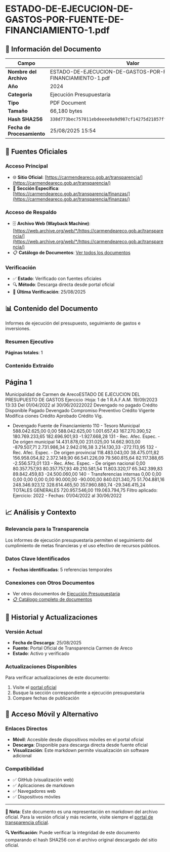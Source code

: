 # ESTADO-DE-EJECUCION-DE-GASTOS-POR-FUENTE-DE-FINANCIAMIENTO-1.pdf

## 📄 Información del Documento

| Campo | Valor |
|-------|--------|
| **Nombre del Archivo** | ESTADO-DE-EJECUCION-DE-GASTOS-POR-FUENTE-DE-FINANCIAMIENTO-1.pdf |
| **Año** | 2024 |
| **Categoría** | Ejecución Presupuestaria |
| **Tipo** | PDF Document |
| **Tamaño** | 66,180 bytes |
| **Hash SHA256** | `338d773bec757011ebdeeee0a9d987cf14275d21857ff23258d64f54d2f1233b` |
| **Fecha de Procesamiento** | 25/08/2025 15:54 |

## 🔗 Fuentes Oficiales

### Acceso Principal
- 🌐 **Sitio Oficial**: [https://carmendeareco.gob.ar/transparencia/](https://carmendeareco.gob.ar/transparencia/)
- 📁 **Sección Específica**: [https://carmendeareco.gob.ar/transparencia/finanzas/](https://carmendeareco.gob.ar/transparencia/finanzas/)

### Acceso de Respaldo
- 🗄️ **Archivo Web (Wayback Machine)**: [https://web.archive.org/web/*/https://carmendeareco.gob.ar/transparencia/](https://web.archive.org/web/*/https://carmendeareco.gob.ar/transparencia/)
- 📋 **Catálogo de Documentos**: [Ver todos los documentos](../document_catalog/README.md)

### Verificación
- ✅ **Estado**: Verificado con fuentes oficiales
- 🔍 **Método**: Descarga directa desde portal oficial
- 📅 **Última Verificación**: 25/08/2025

## 📊 Contenido del Documento

Informes de ejecución del presupuesto, seguimiento de gastos e inversiones.

### Resumen Ejecutivo

**Páginas totales**: 1

### Contenido Extraído

## Página 1

Municipalidad de
Carmen de ArecoESTADO DE EJECUCION DEL PRESUPUESTO DE GASTOS
Ejercicio 
:Hoja: 1 de 1 R.A.F.A.M.
19/09/2023 13:33
Del 01/04/2022 al 30/06/20222022
Devengado 
no pagado Crédito 
Disponible Pagado Devengado Compromiso Preventivo Crédito 
Vigente Modifica 
ciones Crédito 
Aprobado Crédito Vig. 
- Devengado Fuente de Financiamiento
110 - Tesoro Municipal 588.042.625,00 0,00 588.042.625,00 1.001.657,43 167.270.390,52 180.769.233,65 182.696.901,93 -1.927.668,28
131 - Rec. Afec. Espec. - De origen municipal 14.431.878,00 231.025,00 14.662.903,00 -879.507,71 2.731.986,34 2.942.016,38 3.214.130,33 -272.113,95
132 - Rec. Afec. Espec. - De origen provincial 118.483.043,00 38.475.011,82 156.958.054,82 2.372.149,90 66.541.226,09 79.560.815,64 82.117.388,65 -2.556.573,01
133 - Rec. Afec. Espec. - De origen nacional 0,00 80.357.757,93 80.357.757,93 49.210.581,54 11.803.320,17 65.342.399,83 89.842.459,83 -24.500.060,00
140 - Transferencias internas 0,00 0,00 0,00 0,00 0,00 0,00 90.000,00 -90.000,00
840.021.340,75 51.704.881,16 248.346.923,12 328.614.465,50 357.960.880,74 -29.346.415,24 TOTALES GENERALES 720.957.546,00 119.063.794,75
Filtro aplicado: Ejercicio: 2022 -  Fechas: 01/04/2022 al 30/06/2022



## 📈 Análisis y Contexto

### Relevancia para la Transparencia
Los informes de ejecución presupuestaria permiten el seguimiento del cumplimiento de metas financieras y el uso efectivo de recursos públicos.

### Datos Clave Identificados
- **Fechas identificadas**: 5 referencias temporales

### Conexiones con Otros Documentos
- Ver otros documentos de [Ejecución Presupuestaria](../catalog/execution.md)
- [📋 Catálogo completo de documentos](../document_catalog/README.md)

## 🔄 Historial y Actualizaciones

### Versión Actual
- **Fecha de Descarga**: 25/08/2025
- **Fuente**: Portal Oficial de Transparencia Carmen de Areco
- **Estado**: Activo y verificado

### Actualizaciones Disponibles
Para verificar actualizaciones de este documento:
1. Visite el [portal oficial](https://carmendeareco.gob.ar/transparencia/)
2. Busque la sección correspondiente a ejecución presupuestaria
3. Compare fechas de publicación

## 📱 Acceso Móvil y Alternativo

### Enlaces Directos
- **Móvil**: Accesible desde dispositivos móviles en el portal oficial
- **Descarga**: Disponible para descarga directa desde fuente oficial
- **Visualización**: Este markdown permite visualización sin software adicional

### Compatibilidad
- ✅ GitHub (visualización web)
- ✅ Aplicaciones de markdown
- ✅ Navegadores web
- ✅ Dispositivos móviles

---

**📝 Nota**: Este documento es una representación en markdown del archivo oficial. 
Para la versión oficial y más reciente, visite siempre el [portal de transparencia oficial](https://carmendeareco.gob.ar/transparencia/).

**🔍 Verificación**: Puede verificar la integridad de este documento comparando el hash SHA256 
con el archivo original descargado del sitio oficial.
